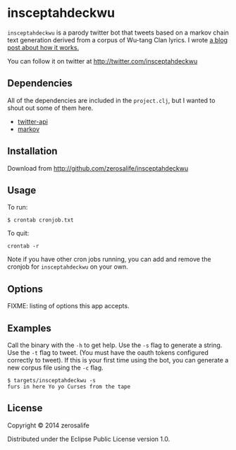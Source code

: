 # insceptahdeckwu

`insceptahdeckwu` is a parody twitter bot that tweets based on a
markov chain text generation derived from a corpus of Wu-tang Clan
lyrics.  I wrote [a blog post about how it works.](http://zerosalife.github.io/blog/2014/11/08/insceptahdeckwu/)

You can follow it on twitter at http://twitter.com/insceptahdeckwu

## Dependencies
All of the dependencies are included in the `project.clj`, but I
wanted to shout out some of them here.

- [twitter-api](https://github.com/adamwynne/twitter-api)
- [markov](https://github.com/Janiczek/markov)

## Installation

Download from http://github.com/zerosalife/insceptahdeckwu

## Usage
To run:
```
$ crontab cronjob.txt
```

To quit:
```
crontab -r
```

Note if you have other cron jobs running, you can add and remove the
cronjob for `insceptahdeckwu` on your own.


## Options

FIXME: listing of options this app accepts.

## Examples

Call the binary with the `-h` to get help.  Use the `-s` flag to
generate a string.  Use the `-t` flag to tweet.  (You must have the
oauth tokens configured correctly to tweet).  If this is your first
time using the bot, you can generate a new corpus file using the `-c`
flag.

```
$ targets/insceptahdeckwu -s
furs in here Yo yo Curses from the tape
```




## License

Copyright © 2014 zerosalife

Distributed under the Eclipse Public License version 1.0.
